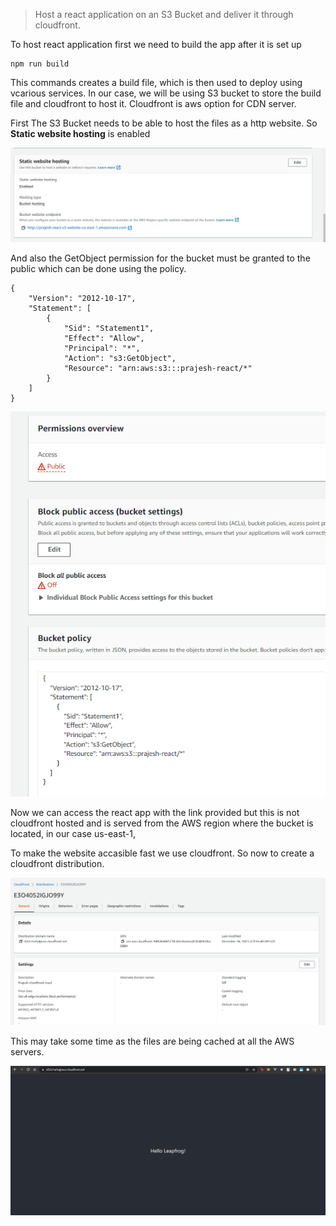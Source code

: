 > Host a react application on an S3 Bucket and deliver it through cloudfront.

To host react application first we need to build the app after it is set up

```
npm run build
```

This commands creates a build file, which is then used to deploy using vcarious services. 
In our case, we will be using S3 bucket to store the build file and cloudfront to host it. Cloudfront is aws option for CDN server. 

First The S3 Bucket needs to be able to host the files as a http website. So **Static website hosting** is enabled

![Static Website Hosting](screenshots/statis%20website.png)

And also the GetObject permission for the bucket must be granted to the public which can be done using the policy.

```
{
    "Version": "2012-10-17",
    "Statement": [
        {
            "Sid": "Statement1",
            "Effect": "Allow",
            "Principal": "*",
            "Action": "s3:GetObject",
            "Resource": "arn:aws:s3:::prajesh-react/*"
        }
    ]
}
```

![Permission](screenshots/permission.png)


Now we can access the react app with the link provided but this is not cloudfront hosted and is served from the AWS region where the bucket is located, in our case us-east-1,

To make the website accasible fast we use cloudfront. So now to create a cloudfront distribution.

![Cloudfront](screenshots/cloudfrotn.png)

This may take some time as the files are being cached at all the AWS servers.

![REact App](screenshots/react-app%20.png)